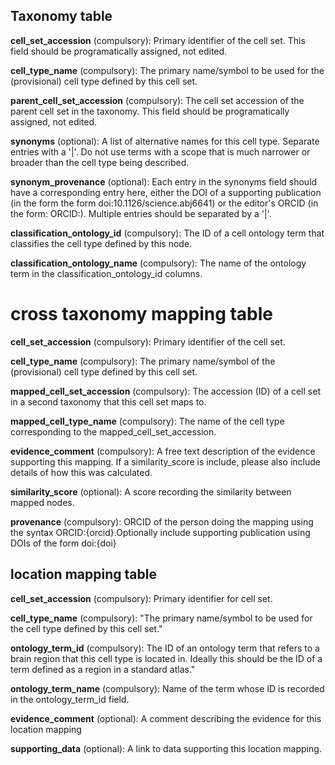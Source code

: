 ## Taxonomy table

**cell_set_accession** (compulsory): Primary identifier of the cell set. This field should be programatically assigned, not edited.

**cell_type_name** (compulsory): The primary name/symbol to be used for the (provisional) cell type defined by this cell set.

**parent_cell_set_accession** (compulsory): The cell set accession of the parent cell set in the taxonomy. This field should be programatically assigned, not edited.

**synonyms** (optional): A list of alternative names for this cell type. Separate entries with a '|'. Do not use terms with a scope that is much narrower or broader than the cell type being described.

**synonym_provenance** (optional): Each entry in the synonyms field should have a corresponding entry here,  either the DOI of a supporting publication (in the form the form doi:10.1126/science.abj6641) or the editor's ORCID (in the form: ORCID:).  Multiple entries should be separated by a '|'.

**classification_ontology_id** (compulsory): The ID of a cell ontology term that classifies the cell type defined by this node.

**classification_ontology_name** (compulsory): The name of the ontology term in the classification_ontology_id columns.

# cross taxonomy mapping table

**cell_set_accession** (compulsory): Primary identifier of the cell set.

**cell_type_name** (compulsory): The primary name/symbol of the (provisional) cell type defined by this cell set.

**mapped_cell_set_accession** (compulsory): The accession (ID) of a cell set in a second taxonomy that this cell set maps to.

**mapped_cell_type_name** (compulsory): The name of the cell type corresponding to the mapped_cell_set_accession.

**evidence_comment** (compulsory): A free text description of the evidence supporting this mapping. If a similarity_score is include, please also include details of how this was calculated.

**similarity_score** (optional): A score recording the similarity between mapped nodes.

**provenance** (compulsory): ORCID of the person doing the mapping using the syntax ORCID:{orcid}.Optionally include supporting publication using DOIs of the form doi:{doi}

## location mapping table

**cell_set_accession** (compulsory): Primary identifier for cell set.

**cell_type_name** (compulsory): "The primary name/symbol to be used for the cell type defined by this cell set."

**ontology_term_id** (compulsory): The ID of an ontology term that refers to a brain region that this cell type is located in. Ideally this should be the ID of a term defined as a region in a standard atlas."

**ontology_term_name** (compulsory): Name of the term whose ID is recorded in the ontology_term_id field.

**evidence_comment** (optional): A comment describing the evidence for this location mapping

**supporting_data** (optional): A link to data supporting this location mapping.
